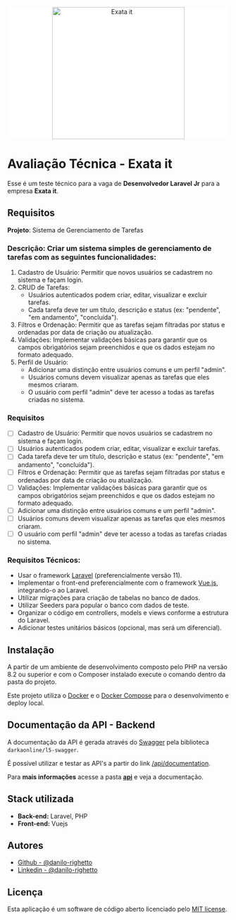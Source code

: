 
<p align="center" style="background-color: white"><a href="https://www.exata.it" target="_blank"><img src="https://www.exata.it/wp-content/uploads/2023/07/logo-exata-data-intelligence.png" width="300" alt="Exata it"></a></p>

# Avaliação Técnica - Exata it

Esse é um teste técnico para a vaga de **Desenvolvedor Laravel Jr** para a empresa **Exata it**.

## Requisitos

**Projeto**: Sistema de Gerenciamento de Tarefas

### Descrição: Criar um sistema simples de gerenciamento de tarefas com as seguintes funcionalidades:

1. Cadastro de Usuário: Permitir que novos usuários se cadastrem no sistema e façam login.
2. CRUD de Tarefas:
   - Usuários autenticados podem criar, editar, visualizar e excluir tarefas.
   - Cada tarefa deve ter um título, descrição e status (ex: "pendente", "em andamento", "concluída").
3. Filtros e Ordenação: Permitir que as tarefas sejam filtradas por status e ordenadas por data de criação ou atualização.
4. Validações: Implementar validações básicas para garantir que os campos obrigatórios sejam preenchidos e que os dados estejam no formato adequado.
5. Perfil de Usuário:
   - Adicionar uma distinção entre usuários comuns e um perfil "admin".
   - Usuários comuns devem visualizar apenas as tarefas que eles mesmos criaram.
   - O usuário com perfil "admin" deve ter acesso a todas as tarefas criadas no sistema.

### Requisitos

- [ ] Cadastro de Usuário: Permitir que novos usuários se cadastrem no sistema e façam login.
- [ ] Usuários autenticados podem criar, editar, visualizar e excluir tarefas.
- [ ] Cada tarefa deve ter um título, descrição e status (ex: "pendente", "em andamento", "concluída").
- [ ] Filtros e Ordenação: Permitir que as tarefas sejam filtradas por status e ordenadas por data de criação ou atualização.
- [ ] Validações: Implementar validações básicas para garantir que os campos obrigatórios sejam preenchidos e que os dados estejam no formato adequado.
- [ ] Adicionar uma distinção entre usuários comuns e um perfil "admin".
- [ ] Usuários comuns devem visualizar apenas as tarefas que eles mesmos criaram.
- [ ] O usuário com perfil "admin" deve ter acesso a todas as tarefas criadas no sistema.

### Requisitos Técnicos:

- Usar o framework [Laravel](https://laravel.com/) (preferencialmente versão 11).
- Implementar o front-end preferencialmente com o framework [Vue.js](https://vuejs.org/), integrando-o ao Laravel.
- Utilizar migrações para criação de tabelas no banco de dados.
- Utilizar Seeders para popular o banco com dados de teste.
- Organizar o código em controllers, models e views conforme a estrutura do Laravel.
- Adicionar testes unitários básicos (opcional, mas será um diferencial).

## Instalação

A partir de um ambiente de desenvolvimento composto pelo PHP na versão 8.2 ou superior e com o Composer instalado execute o comando dentro da pasta do projeto.

Este projeto utiliza o [Docker](https://www.docker.com/) e o [Docker Compose](https://docs.docker.com/compose/) para o desenvolvimento e deploy local.


## Documentação da API - Backend

A documentação da API é gerada através do [Swagger](https://swagger.io/) pela biblioteca `darkaonline/l5-swagger`. 

É possível utilizar e testar as API's a partir do link [/api/documentation](http://localhost:8082/api/documentation).

Para **mais informações** acesse a pasta **[api](./api/README.md)** e veja a documentação.

## Stack utilizada

- **Back-end:** Laravel, PHP
- **Front-end:** Vuejs

## Autores

- [Github - @danilo-righetto](https://github.com/danilo-righetto)
- [Linkedin - @danilo-righetto](https://www.linkedin.com/in/danilo-righetto/)

## Licença

Esta aplicação é um software de código aberto licenciado pelo [MIT license](https://opensource.org/licenses/MIT).

